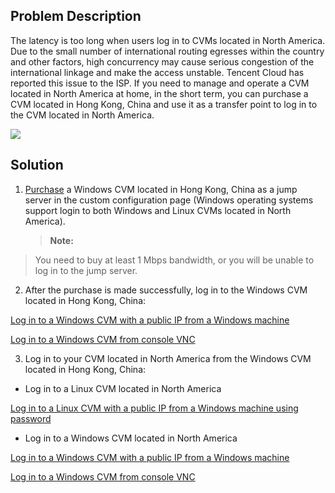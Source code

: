 ## Problem Description
The latency is too long when users log in to CVMs located in North America.
Due to the small number of international routing egresses within the country and other factors, high concurrency may cause serious congestion of the international linkage and make the access unstable. Tencent Cloud has reported this issue to the ISP. If you need to manage and operate a CVM located in North America at home, in the short term, you can purchase a CVM located in Hong Kong, China and use it as a transfer point to log in to the CVM located in North America.

![](https://main.qcloudimg.com/raw/53a963a1e25048a0a05aa7d5b54ca943.png)

## Solution
 1. [Purchase](https://buy.cloud.tencent.com/cvm?tabIndex=1) a Windows CVM located in Hong Kong, China as a jump server in the custom configuration page (Windows operating systems support login to both Windows and Linux CVMs located in North America).
	
	>**Note:**
>You need to buy at least 1 Mbps bandwidth, or you will be unable to log in to the jump server.

 2. After the purchase is made successfully, log in to the Windows CVM located in Hong Kong, China:

[Log in to a Windows CVM with a public IP from a Windows machine](https://intl.cloud.tencent.com/document/product/213/5435)

[Log in to a Windows CVM from console VNC](https://intl.cloud.tencent.com/document/product/213/5435)

 3. Log in to your CVM located in North America from the Windows CVM located in Hong Kong, China:

- Log in to a Linux CVM located in North America

[Log in to a Linux CVM with a public IP from a Windows machine using password](https://intl.cloud.tencent.com/document/product/213/5436)

- Log in to a Windows CVM located in North America 

[Log in to a Windows CVM with a public IP from a Windows machine](https://intl.cloud.tencent.com/document/product/213/5435)

[Log in to a Windows CVM from console VNC](https://intl.cloud.tencent.com/document/product/213/5435)

